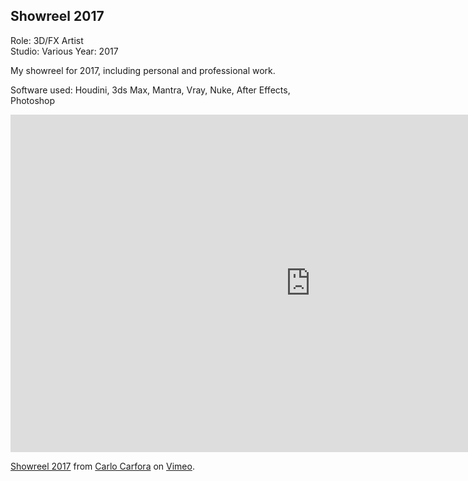 ## Showreel 2017

Role: 3D/FX Artist  
Studio: Various 
Year: 2017  

My showreel for 2017, including personal and professional work.

Software used: Houdini, 3ds Max, Mantra, Vray, Nuke, After Effects, Photoshop

<div class="video-responsive">
<iframe src="https://player.vimeo.com/video/220835568" width="960" height="540" frameborder="0" webkitallowfullscreen mozallowfullscreen allowfullscreen></iframe>
<p><a href="https://vimeo.com/220835568">Showreel 2017</a> from <a href="https://vimeo.com/carlocarfora">Carlo Carfora</a> on <a href="https://vimeo.com">Vimeo</a>.</p>
</div>